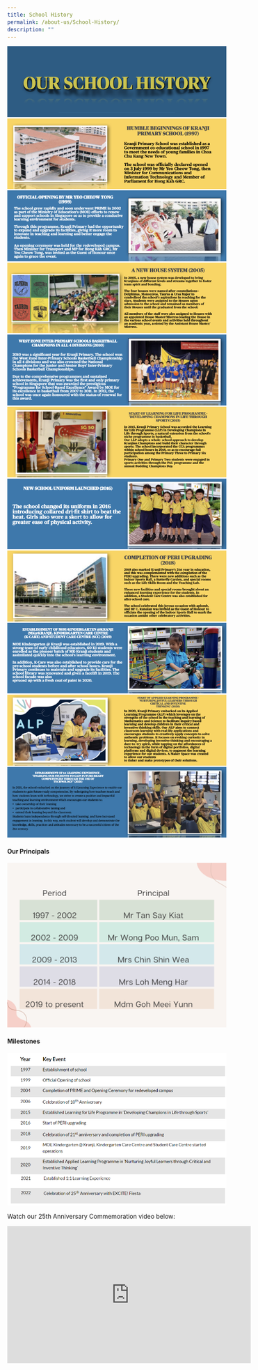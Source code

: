 ```yaml
---
title: School History
permalink: /about-us/School-History/
description: ""
---
```

![](/images/About%20Us/School%20History/KPS_History001.png)![](/images/About%20Us/School%20History/KPS_History002.png)
![](/images/About%20Us/School%20History/KPS_History003.png)![](/images/About%20Us/School%20History/KPS_History004.png)
![](/images/About%20Us/School%20History/KPS_History005.png)![](/images/About%20Us/School%20History/KPS_History006.png)![](/images/About%20Us/School%20History/KPS_History007.png)![](/images/About%20Us/School%20History/KPS_History008.png)![](/images/About%20Us/School%20History/KPS_History009.png)![](/images/About%20Us/School%20History/KPS_History010.png)![](/images/About%20Us/School%20History/KPS_History011.png)
#### **Our Principals**

![](/images/About%20Us/School%20History/Our%20Principal.png)

#### **Milestones**

![](/images/About%20Us/School%20History/S5.png)

Watch our 25th Anniversary Commemoration video below:

<iframe allowfullscreen="" allow="accelerometer; autoplay; clipboard-write; encrypted-media; gyroscope; picture-in-picture; web-share" frameborder="0" title="YouTube video player" src="https://www.youtube.com/embed/qVjex8MyXeY" height="315" width="560"></iframe>

